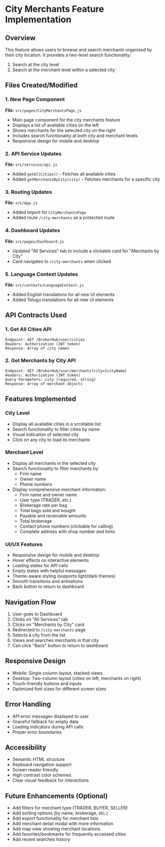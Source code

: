# City Merchants Feature Implementation

## Overview
This feature allows users to browse and search merchants organized by their city location. It provides a two-level search functionality:
1. Search at the city level
2. Search at the merchant level within a selected city

## Files Created/Modified

### 1. New Page Component
**File:** `src/pages/CityMerchantsPage.js`
- Main page component for the city merchants feature
- Displays a list of available cities on the left
- Shows merchants for the selected city on the right
- Includes search functionality at both city and merchant levels
- Responsive design for mobile and desktop

### 2. API Service Updates
**File:** `src/services/api.js`
- Added `getAllCities()` - Fetches all available cities
- Added `getMerchantsByCity(city)` - Fetches merchants for a specific city

### 3. Routing Updates
**File:** `src/App.js`
- Added import for `CityMerchantsPage`
- Added route `/city-merchants` as a protected route

### 4. Dashboard Updates
**File:** `src/pages/Dashboard.js`
- Updated "All Services" tab to include a clickable card for "Merchants by City"
- Card navigates to `/city-merchants` when clicked

### 5. Language Context Updates
**File:** `src/contexts/LanguageContext.js`
- Added English translations for all new UI elements
- Added Telugu translations for all new UI elements

## API Contracts Used

### 1. Get All Cities API
```
Endpoint: GET /BrokerHub/user/cities
Headers: Authorization (JWT token)
Response: Array of city names
```

### 2. Get Merchants by City API
```
Endpoint: GET /BrokerHub/user/merchants?city={cityName}
Headers: Authorization (JWT token)
Query Parameters: city (required, string)
Response: Array of merchant objects
```

## Features Implemented

### City Level
- Display all available cities in a scrollable list
- Search functionality to filter cities by name
- Visual indication of selected city
- Click on any city to load its merchants

### Merchant Level
- Display all merchants in the selected city
- Search functionality to filter merchants by:
  - Firm name
  - Owner name
  - Phone numbers
- Display comprehensive merchant information:
  - Firm name and owner name
  - User type (TRADER, etc.)
  - Brokerage rate per bag
  - Total bags sold and bought
  - Payable and receivable amounts
  - Total brokerage
  - Contact phone numbers (clickable for calling)
  - Complete address with shop number and hints

### UI/UX Features
- Responsive design for mobile and desktop
- Hover effects on interactive elements
- Loading states for API calls
- Empty states with helpful messages
- Theme-aware styling (supports light/dark themes)
- Smooth transitions and animations
- Back button to return to dashboard

## Navigation Flow
1. User goes to Dashboard
2. Clicks on "All Services" tab
3. Clicks on "Merchants by City" card
4. Redirected to `/city-merchants` page
5. Selects a city from the list
6. Views and searches merchants in that city
7. Can click "Back" button to return to dashboard

## Responsive Design
- Mobile: Single column layout, stacked views
- Desktop: Two-column layout (cities on left, merchants on right)
- Touch-friendly buttons and inputs
- Optimized font sizes for different screen sizes

## Error Handling
- API error messages displayed to user
- Graceful fallback for empty data
- Loading indicators during API calls
- Proper error boundaries

## Accessibility
- Semantic HTML structure
- Keyboard navigation support
- Screen reader friendly
- High contrast color schemes
- Clear visual feedback for interactions

## Future Enhancements (Optional)
- Add filters for merchant type (TRADER, BUYER, SELLER)
- Add sorting options (by name, brokerage, etc.)
- Add export functionality for merchant lists
- Add merchant detail modal with more information
- Add map view showing merchant locations
- Add favorites/bookmarks for frequently accessed cities
- Add recent searches history
